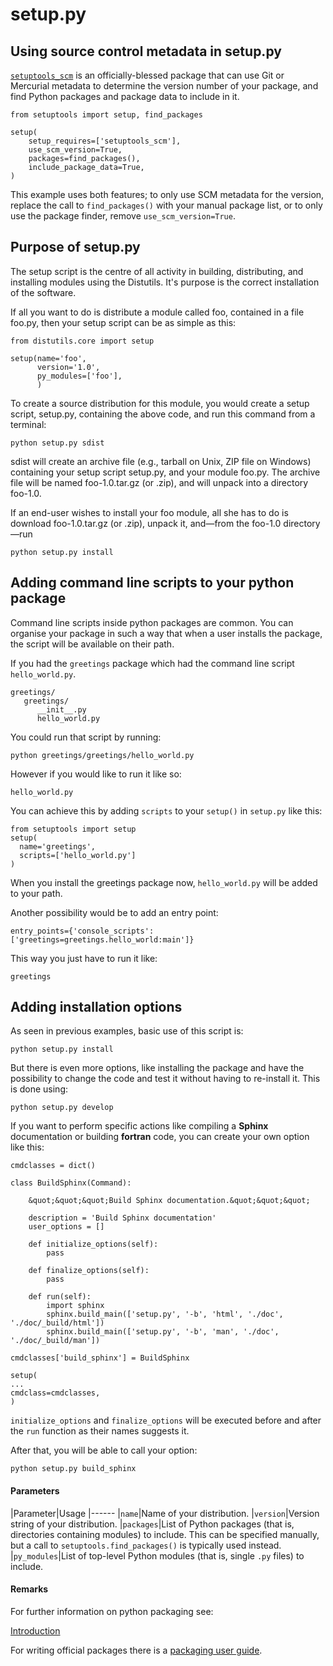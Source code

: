 # setup.py



## Using source control metadata in setup.py


[`setuptools_scm`](https://pypi.python.org/pypi/setuptools_scm) is an officially-blessed package that can use Git or Mercurial metadata to determine the version number of your package, and find Python packages and package data to include in it.

```
from setuptools import setup, find_packages

setup(
    setup_requires=['setuptools_scm'],
    use_scm_version=True,
    packages=find_packages(),
    include_package_data=True,
)

```

This example uses both features; to only use SCM metadata for the version, replace the call to `find_packages()` with your manual package list, or to only use the package finder, remove `use_scm_version=True`.



## Purpose of setup.py


The setup script is the centre of all activity in building, distributing, and installing modules using the Distutils. It's purpose is the correct installation of the software.

If all you want to do is distribute a module called foo, contained in a file foo.py, then your setup script can be as simple as this:

```
from distutils.core import setup

setup(name='foo',
      version='1.0',
      py_modules=['foo'],
      )

```

To create a source distribution for this module, you would create a setup script, setup.py, containing the above code, and run this command from a terminal:

```
python setup.py sdist

```

sdist will create an archive file (e.g., tarball on Unix, ZIP file on Windows) containing your setup script setup.py, and your module foo.py. The archive file will be named foo-1.0.tar.gz (or .zip), and will unpack into a directory foo-1.0.

If an end-user wishes to install your foo module, all she has to do is download foo-1.0.tar.gz (or .zip), unpack it, and—from the foo-1.0 directory—run

```
python setup.py install

```



## Adding command line scripts to your python package


Command line scripts inside python packages are common.  You can organise your package in such a way that when a user installs the package, the script will be available on their path.

If you had the `greetings` package which had the command line script `hello_world.py`.

```
greetings/
   greetings/
      __init__.py
      hello_world.py

```

You could run that script by running:

```
python greetings/greetings/hello_world.py

```

However if you would like to run it like so:

```
hello_world.py

```

You can achieve this by adding `scripts` to your `setup()` in `setup.py` like this:

```
from setuptools import setup
setup(
  name='greetings',
  scripts=['hello_world.py']
)

```

When you install the greetings package now, `hello_world.py` will be added to your path.

Another possibility would be to add an entry point:

```
entry_points={'console_scripts': ['greetings=greetings.hello_world:main']}

```

This way you just have to run it like:

```
greetings

```



## Adding installation options


As seen in previous examples, basic use of this script is:

```
python setup.py install

```

But there is even more options, like installing the package and have the possibility to change the code and test it without having to re-install it. This is done using:

```
python setup.py develop

```

If you want to perform specific actions like compiling a **Sphinx** documentation or building **fortran** code, you can create your own option like this:

```
cmdclasses = dict()

class BuildSphinx(Command):

    &quot;&quot;&quot;Build Sphinx documentation.&quot;&quot;&quot;

    description = 'Build Sphinx documentation'
    user_options = []

    def initialize_options(self):
        pass

    def finalize_options(self):
        pass

    def run(self):
        import sphinx
        sphinx.build_main(['setup.py', '-b', 'html', './doc', './doc/_build/html'])
        sphinx.build_main(['setup.py', '-b', 'man', './doc', './doc/_build/man'])

cmdclasses['build_sphinx'] = BuildSphinx

setup(
...
cmdclass=cmdclasses,
)

```

`initialize_options` and `finalize_options` will be executed before and after the `run` function as their names suggests it.

After that, you will be able to call your option:

```
python setup.py build_sphinx

```



#### Parameters


|Parameter|Usage
|------
|`name`|Name of your distribution.
|`version`|Version string of your distribution.
|`packages`|List of Python packages (that is, directories containing modules) to include. This can be specified manually, but a call to `setuptools.find_packages()` is typically used instead.
|`py_modules`|List of top-level Python modules (that is, single `.py` files) to include.



#### Remarks


For further information on python packaging see:

[Introduction](http://stackoverflow.com/documentation/python/1381/creating-python-packages/4500/introduction#t=201607281303534267585)

For writing official packages there is a [packaging user guide](https://packaging.python.org/).

